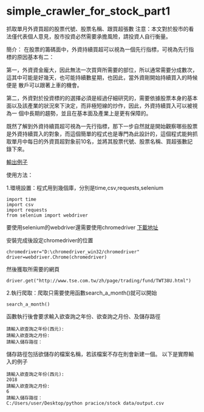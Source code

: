 # simple_crawler_for_stock_part1

抓取單月外資買超的股票代號、股票名稱、跟買超張數
注意：本文對於股市的看法僅代表個人意見，股市投資必然需要承擔風險，請投資人自行衡量。

簡介：
  在股票的籌碼面中，外資持續買超可以視為一個先行指標，可視為先行指標的原因基本有二：
  
  第一，外資資金龐大，因此無法一次買齊所需要的部位，所以通常需要分成數次，這其中可能是好幾天，也可能持續數星期，也因此，當外資剛開始持續買入的時候便是     散戶可以跟著上車的機會。
    
  第二，外資對於投資標的的選擇必須是經過仔細研究的，需要依據股票本身的基本面以及該產業的狀況來下決定，而非極短線的炒作，因此，外資持續買入可以被視為一     個中長期的趨勢，並且在基本面及產業上是更有保障的。
    
  既然了解到外資持續買超可視為一先行指標，那下一步自然就是開始觀察哪些股票是外資持續買入的對象，而這個簡單的程式也是專門為此設計的，這個程式能夠抓取單月中每日的外資買超對象前10名，並將其股票代號、股票名稱、買超張數記錄下來。

[輸出例子](https://github.com/ChenTzYu/simple_crawler_for_stock_part1/blob/master/output_example.csv)


使用方法：

1.環境設置：程式用到幾個庫，分別是time,csv,requests,selenium

    import time
    import csv
    import requests
    from selenium import webdriver

要使用selenium的webdriver還需要使用chromedriver
[下載地址](http://chromedriver.chromium.org/downloads)

安裝完成後設定chromedriver的位置

    chromedriver="D:\chromedriver_win32/chromedriver"
    driver=webdriver.Chrome(chromedriver)

然後獲取所需要的網頁
    
    driver.get("http://www.tse.com.tw/zh/page/trading/fund/TWT38U.html")


2.執行爬取：爬取只需要使用函數search_a_month()就可以開始

    search_a_month()

函數執行後會要求輸入欲查詢之年份、欲查詢之月份、及儲存路徑

    請輸入欲查詢之年份(西元):
    請輸入欲查詢之月份:
    請輸入儲存路徑：

儲存路徑包括欲儲存的檔案名稱，若該檔案不存在則會新建一個。
以下是實際輸入的例子

    請輸入欲查詢之年份(西元):
    2018
    請輸入欲查詢之月份:
    6
    請輸入儲存路徑：
    C:/Users/user/Desktop/python pracice/stock data/output.csv
    




  
